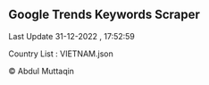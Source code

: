 

## Google Trends Keywords Scraper 
 
Last Update 31-12-2022 , 17:52:59

Country List :
VIETNAM.json



© Abdul Muttaqin 
